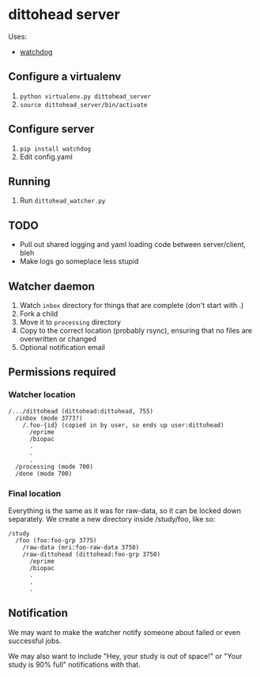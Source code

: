 # dittohead server

Uses:

- [watchdog](http://pythonhosted.org/watchdog/)

## Configure a virtualenv

1. `python virtualenv.py dittohead_server`
2. `source dittohead_server/bin/activate`

## Configure server

1. `pip install watchdog`
2. Edit config.yaml

## Running

1. Run `dittohead_watcher.py`

## TODO

- Pull out shared logging and yaml loading code between server/client, bleh
- Make logs go someplace less stupid

## Watcher daemon

1. Watch `inbox` directory for things that are complete (don't start with .)
2. Fork a child
3. Move it to `processing` directory
4. Copy to the correct location (probably rsync), ensuring that no files are overwritten or changed
5. Optional notification email

## Permissions required

### Watcher location

    /.../dittohead (dittohead:dittohead, 755)
      /inbox (mode 3773?)
        /.foo-{id} (copied in by user, so ends up user:dittohead)
          /eprime
          /biopac
          .
          .
          .
      /processing (mode 700)
      /done (mode 700)

### Final location

Everything is the same as it was for raw-data, so it can be locked down separately. We create a new directory inside /study/foo, like so:

    /study
      /foo (foo:foo-grp 3775)
        /raw-data (mri:foo-raw-data 3750)
        /raw-dittohead (dittohead:foo-grp 3750)
          /eprime
          /biopac
          .
          .
          .


## Notification

We may want to make the watcher notify someone about failed or even successful jobs.

We may also want to include "Hey, your study is out of space!" or "Your study is 90% full" notifications with that.


